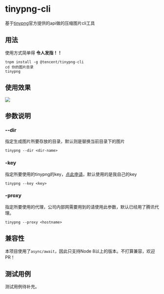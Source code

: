 # tinypng-cli

基于[tinypng](https://tinypng.com/developers)官方提供的api做的压缩图片cli工具

## 用法

使用方式简单得 **令人发指！！**

```
tnpm install -g @tencent/tinypng-cli
cd 你的图片目录
tinypng
```

## 使用效果

![](https://tuchuang-1251767583.cos.ap-guangzhou.myqcloud.com/Jietu20181119-215155@2x.jpg	)


## 参数说明

### --dir
指定生成图片所要存放的目录，默认则是替换当前目录下的图片

`tinypng --dir <dir-name>`

### -key
指定所要使用的tinypng的key，[点此申请](https://tinypng.com/developers)，默认使用的是我自己的key

`tinypng --key <key>`

### -proxy
指定所要使用的代理，公司内部网需要用到的请使用此参数，默认已经用了腾讯代理。

`tinypng --proxy <hostname>`

## 兼容性

本项目使用了`async/await`，因此只支持Node 8以上的版本。不打算兼容，欢迎PR！

## 测试用例

测试用例待补充。
